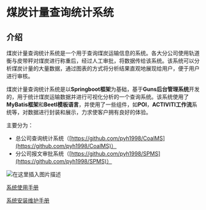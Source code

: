 
# 煤炭计量查询统计系统

## 介绍
煤炭计量查询统计系统是一个用于查询煤炭运输信息的系统。各大分公司使用轨道衡与皮带秤对煤炭进行称重后，经过人工审批，将数据传给该系统。该系统可以分析煤炭计量的大量数据，通过图表的方式将分析结果直观地展现给用户，便于用户进行审核。

煤炭计量查询统计系统是以**Springboot框架**为基础，基于**Guns后台管理系统**开发的，用于统计煤炭运输数据并进行可视化分析的一个查询系统。该系统使用了**MyBatis框架**和**Beetl模板语言**，并使用了一些组件，如**POI**，**ACTIVITI工作流**系统等，对数据进行封装和展示，力求使客户拥有良好的体验。
    

主要分为：
- 总公司查询统计系统（[https://github.com/pyh1998/CoalMS](https://github.com/pyh1998/CoalMS)）
- 分公司报文审批系统（[https://github.com/pyh1998/SPMS](https://github.com/pyh1998/SPMS)）

![在这里插入图片描述](https://img-blog.csdnimg.cn/7fdf3e868f9443838f7e438111963d6b.png)


[系统使用手册](./项目文档/10项目结项/02YSU_CoalMS_系统用户使用手册.pdf)

[系统安装维护手册](./项目文档/10项目结项/01YSU_CoalMS__系统安装维护手册.pdf)




